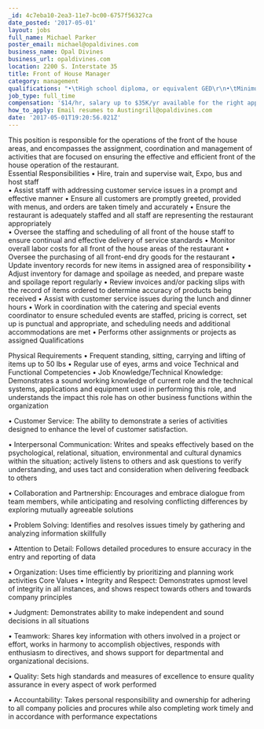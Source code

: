 ```yaml
---
_id: 4c7eba10-2ea3-11e7-bc00-6757f56327ca
date_posted: '2017-05-01'
layout: jobs
full_name: Michael Parker
poster_email: michael@opaldivines.com
business_name: Opal Divines
business_url: opaldivines.com
location: 2200 S. Interstate 35
title: Front of House Manager
category: management
qualifications: "•\tHigh school diploma, or equivalent GED\r\n•\tMinimum of three years experience as a head waiter or supervisor in a restaurant Ability to supervise, coach and motivate others \r\n•\tStrong logical and observational skills, as well as strong ability to set a course of direction \r\n•\tStrong ability to clearly communicate verbally and in writing in English \r\n•\tStrong ability to execute basic mathematic calculations"
job_type: full_time
compensation: '$14/hr, salary up to $35K/yr available for the right applicant'
how_to_apply: Email resumes to Austingrill@opaldivines.com
date: '2017-05-01T19:20:56.021Z'
---
```

This position is responsible for the operations of the front of the house areas, and encompasses the assignment, coordination and management of activities that are focused on ensuring the effective and efficient front of the house operation of the restaurant.  
Essential Responsibilities
•	Hire, train and supervise wait, Expo, bus and host staff  
•	Assist staff with addressing customer service issues in a prompt and effective manner 
•	Ensure all customers are promptly greeted, provided with menus, and orders are taken timely and accurately 
•	Ensure the restaurant is adequately staffed and all staff are representing the restaurant appropriately  
•	Oversee the staffing and scheduling of all front of the house staff to ensure continual and effective delivery of service standards 
•	Monitor overall labor costs for all front of the house areas of the restaurant 
•	Oversee the purchasing of all front-end dry goods for the restaurant 
•	Update inventory records for new items in assigned area of responsibility 
•	Adjust inventory for damage and spoilage as needed, and prepare waste and spoilage report regularly 
•	Review invoices and/or packing slips with the record of items ordered to determine accuracy of products being received 
•	Assist with customer service issues during the lunch and dinner hours 
•	Work in coordination with the catering and special events coordinator to ensure scheduled events are staffed, pricing is correct, set up is punctual and appropriate, and scheduling needs and additional accommodations are met 
•	Performs other assignments or projects as assigned Qualifications


Physical Requirements 
•	Frequent standing, sitting, carrying and lifting of items up to 50 lbs 
•	Regular use of eyes, arms and voice
Technical and Functional Competencies 
•	Job Knowledge/Technical Knowledge: Demonstrates a sound working knowledge of current role and the technical systems, applications and equipment used in performing this role, and understands the impact this role has on other business functions within the organization 

•	Customer Service: The ability to demonstrate a series of activities designed to enhance the level of customer satisfaction.

•	Interpersonal Communication: Writes and speaks effectively based on the psychological, relational, situation, environmental and cultural dynamics within the situation; actively listens to others and ask questions to verify understanding, and uses tact and consideration when delivering feedback to others 

•	Collaboration and Partnership: Encourages and embrace dialogue from team members, while anticipating and resolving conflicting differences by exploring mutually agreeable solutions 

•	Problem Solving: Identifies and resolves issues timely by gathering and analyzing information skillfully  

•	Attention to Detail: Follows detailed procedures to ensure accuracy in the entry and reporting of data

•	Organization: Uses time efficiently by prioritizing and planning work activities
Core Values 
•	Integrity and Respect: Demonstrates upmost level of integrity in all instances, and shows respect towards others and towards company principles

•	Judgment: Demonstrates ability to make independent and sound decisions in all situations 

•	Teamwork: Shares key information with others involved in a project or effort, works in harmony to accomplish objectives, responds with enthusiasm to directives, and shows support for departmental and organizational decisions. 

•	Quality:  Sets high standards and measures of excellence to ensure quality assurance in every aspect of work performed 

•	Accountability: Takes personal responsibility and ownership for adhering to all company policies and procures while also completing work timely and in accordance with performance expectations
